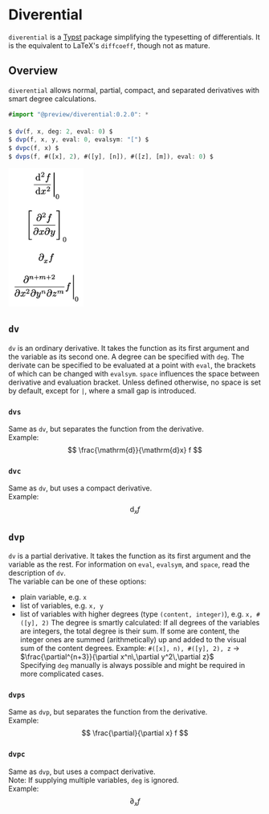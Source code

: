 # Diverential
`diverential` is a [Typst](https://github.com/typst/typst) package simplifying the typesetting of differentials. It is the equivalent to LaTeX's `diffcoeff`, though not as mature.


## Overview
`diverential` allows normal, partial, compact, and separated derivatives with smart degree calculations.
```ts
#import "@preview/diverential:0.2.0": *

$ dv(f, x, deg: 2, eval: 0) $
$ dvp(f, x, y, eval: 0, evalsym: "[") $
$ dvpc(f, x) $
$ dvps(f, #([x], 2), #([y], [n]), #([z], [m]), eval: 0) $
```
<img src="examples/overview.jpg" width="150">  


## `dv`
`dv` is an ordinary derivative. It takes the function as its first argument and the variable as its second one. A degree can be specified with `deg`. The derivate can be specified to be evaluated at a point with `eval`, the brackets of which can be changed with `evalsym`. `space` influences the space between derivative and evaluation bracket. Unless defined otherwise, no space is set by default, except for `|`, where a small gap is introduced.

### `dvs`
Same as `dv`, but separates the function from the derivative.  
Example:
$$ \frac{\mathrm{d}}{\mathrm{d}x} f $$

### `dvc`
Same as `dv`, but uses a compact derivative.  
Example:
$$ \mathrm{d}_x f $$


## `dvp`
`dv` is a partial derivative. It takes the function as its first argument and the variable as the rest. For information on `eval`, `evalsym`, and `space`, read the description of `dv`.  
The variable can be one of these options:
- plain variable, e.g. `x`
- list of variables, e.g. `x, y`
- list of variables with higher degrees (type `(content, integer)`), e.g. `x, #([y], 2)`
The degree is smartly calculated: If all degrees of the variables are integers, the total degree is their sum. If some are content, the integer ones are summed (arithmetically) up and added to the visual sum of the content degrees. Example: `#([x], n), #([y], 2), z` → $\frac{\partial^{n+3}}{\partial x^n\,\partial y^2\,\partial z}$  
Specifying `deg` manually is always possible and might be required in more complicated cases.

### `dvps`
Same as `dvp`, but separates the function from the derivative.  
Example:
$$ \frac{\partial}{\partial x} f $$

### `dvpc`
Same as `dvp`, but uses a compact derivative.  
Note: If supplying multiple variables, `deg` is ignored.  
Example:
$$ \partial_x f $$
